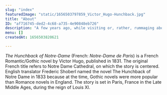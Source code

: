 ```yaml
---
slug: "index"
featuredImage: "static/1656503797859_Victor_Hugo-Hunchback.jpg"
title: "About"
ID: "af716745-ded2-4c68-a735-4e90848eb726"
description: "A few years ago, while visiting or, rather, rummaging about Notre-Dame, the author of this book found, in an obscure nook of one of the towers, the following word, engraved by hand upon the wall: —Contentrain"
menu: []
createdAt: 1656503820621

---
```


_The Hunchback of Notre-Dame_ (French: _Notre-Dame de Paris_) is a French Romantic/Gothic novel by Victor Hugo, published in 1831. The original French title refers to Notre Dame Cathedral, on which the story is centered. English translator Frederic Shoberl named the novel The Hunchback of Notre Dame in 1833 because at the time, Gothic novels were more popular than Romance novels in England. The story is set in Paris, France in the Late Middle Ages, during the reign of Louis XI.